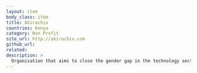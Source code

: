 ```yaml
---
layout: item
body_class: item
title: Akirachix
countries: Kenya
category: Non Profit
site_url: http://akirachix.com
github_url: 
related: 
description: >
  Organisation that aims to close the gender gap in the technology sector by educating, inspiring and equipping girls with the skills and tools for innovation and social change
---
```

